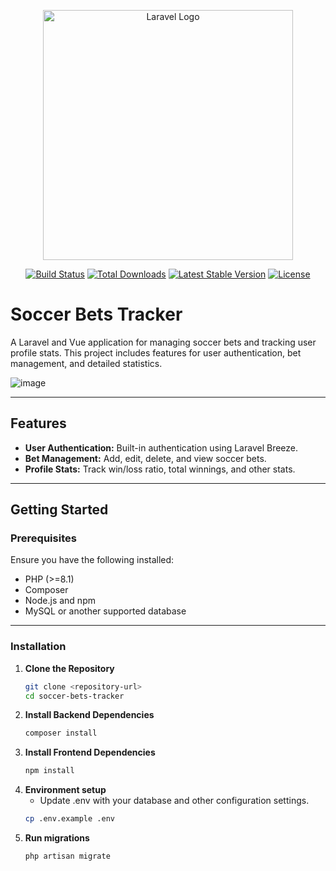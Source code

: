 <p align="center"><a href="https://laravel.com" target="_blank"><img src="https://raw.githubusercontent.com/laravel/art/master/logo-lockup/5%20SVG/2%20CMYK/1%20Full%20Color/laravel-logolockup-cmyk-red.svg" width="400" alt="Laravel Logo"></a></p>

<p align="center">
<a href="https://github.com/laravel/framework/actions"><img src="https://github.com/laravel/framework/workflows/tests/badge.svg" alt="Build Status"></a>
<a href="https://packagist.org/packages/laravel/framework"><img src="https://img.shields.io/packagist/dt/laravel/framework" alt="Total Downloads"></a>
<a href="https://packagist.org/packages/laravel/framework"><img src="https://img.shields.io/packagist/v/laravel/framework" alt="Latest Stable Version"></a>
<a href="https://packagist.org/packages/laravel/framework"><img src="https://img.shields.io/packagist/l/laravel/framework" alt="License"></a>
</p>

# Soccer Bets Tracker

A Laravel and Vue application for managing soccer bets and tracking user profile stats. This project includes features for user authentication, bet management, and detailed statistics.

![image](https://github.com/user-attachments/assets/8fb79417-b376-4be5-8084-e951193e09ca)


---

## Features
- **User Authentication:** Built-in authentication using Laravel Breeze.
- **Bet Management:** Add, edit, delete, and view soccer bets.
- **Profile Stats:** Track win/loss ratio, total winnings, and other stats.

---

## Getting Started

### Prerequisites
Ensure you have the following installed:
- PHP (>=8.1)
- Composer
- Node.js and npm
- MySQL or another supported database

---

### Installation

1. **Clone the Repository**
   ```bash
   git clone <repository-url>
   cd soccer-bets-tracker

2. **Install Backend Dependencies**
   ```bash
   composer install

3. **Install Frontend Dependencies**
   ```bash
   npm install

4.  **Environment setup**
    - Update .env with your database and other configuration settings.
    ```bash
    cp .env.example .env

5. **Run migrations**
    ```bash
    php artisan migrate

